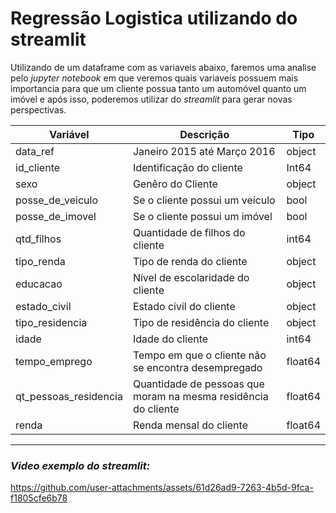 # Regressão Logistica utilizando do streamlit

Utilizando de um dataframe com as variaveis abaixo, faremos uma analise pelo *jupyter notebook* em que veremos quais variaveis possuem mais importancia para que um cliente possua tanto um automóvel quanto um imóvel
e após isso, poderemos utilizar do *streamlit* para gerar novas perspectivas.

| Variável               | Descrição                                                    | Tipo    |
|------------------------|--------------------------------------------------------------|---------|
| data_ref               | Janeiro 2015 até Março 2016                                  | object  |
| id_cliente             | Identificação do cliente                                     | Int64   |
| sexo                   | Genêro do Cliente                                            | object  |
| posse_de_veiculo       | Se o cliente possui um veículo                               | bool    |
| posse_de_imovel        | Se o cliente possui um imóvel                                | bool    |
| qtd_filhos             | Quantidade de filhos do cliente                              | int64   |
| tipo_renda             | Tipo de renda do cliente                                     | object  |
| educacao               | Nível de escolaridade do cliente                             | object  |
| estado_civil           | Estado civil do cliente                                      | object  |
| tipo_residencia        | Tipo de residência do cliente                                | object  |
| idade                  | Idade do cliente                                             | int64   |
| tempo_emprego          | Tempo em que o cliente não se encontra desempregado          | float64 |
| qt_pessoas_residencia  | Quantidade de pessoas que moram na mesma residência do cliente| float64 |
| renda                  | Renda mensal do cliente                                      | float64 |



---



### *Video exemplo do streamlit:*

https://github.com/user-attachments/assets/61d26ad9-7263-4b5d-9fca-f1805cfe6b78
